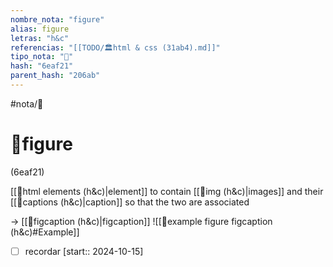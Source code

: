 ```yaml
---
nombre_nota: "figure"
alias: figure
letras: "h&c"
referencias: "[[TODO/🏛️html & css (31ab4).md]]"
tipo_nota: "📑"
hash: "6eaf21"
parent_hash: "206ab"
---
```


#nota/📑

# 📑figure
<div class="hash">(6eaf21)</div>

[[📑html elements (h&c)|element]] to contain [[📑img (h&c)|images]] and their [[📑captions (h&c)|caption]] so that the two are associated

-> [[📑figcaption (h&c)|figcaption]]
![[📑example figure figcaption (h&c)#Example]]



- [ ] recordar  [start:: 2024-10-15]
